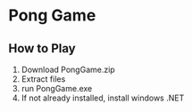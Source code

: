 # Pong Game

## How to Play
1. Download PongGame.zip
2. Extract files
3. run PongGame.exe
4. If not already installed, install windows .NET
